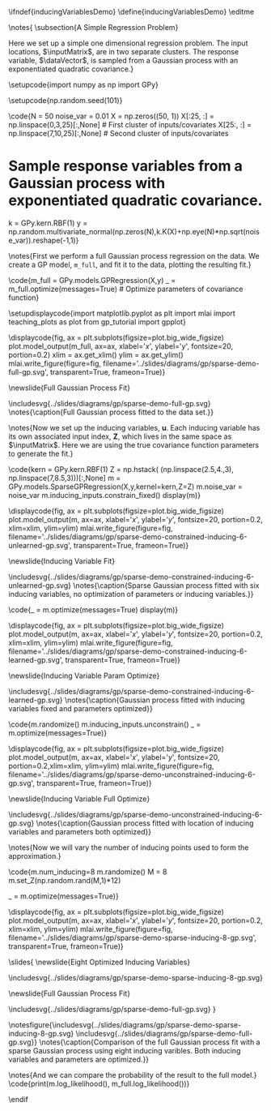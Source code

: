 \ifndef{inducingVariablesDemo}
\define{inducingVariablesDemo}
\editme

\notes{
\subsection{A Simple Regression Problem}

Here we set up a simple one dimensional regression problem. The input locations, $\inputMatrix$, are in two separate clusters. The response variable, $\dataVector$, is sampled from a Gaussian process with an exponentiated quadratic covariance.}


\setupcode{import numpy as np
import GPy}

\setupcode{np.random.seed(101)}

\code{N = 50
noise_var = 0.01
X = np.zeros((50, 1))
X[:25, :] = np.linspace(0,3,25)[:,None] # First cluster of inputs/covariates
X[25:, :] = np.linspace(7,10,25)[:,None] # Second cluster of inputs/covariates

# Sample response variables from a Gaussian process with exponentiated quadratic covariance.
k = GPy.kern.RBF(1)
y = np.random.multivariate_normal(np.zeros(N),k.K(X)+np.eye(N)*np.sqrt(noise_var)).reshape(-1,1)}

\notes{First we perform a full Gaussian process regression on the data. We create a GP model, `m_full`, and fit it to the data, plotting the resulting fit.}

\code{m_full = GPy.models.GPRegression(X,y)
_ = m_full.optimize(messages=True) # Optimize parameters of covariance function}

\setupdisplaycode{import matplotlib.pyplot as plt
import mlai
import teaching_plots as plot 
from gp_tutorial import gpplot}

\displaycode{fig, ax = plt.subplots(figsize=plot.big_wide_figsize)
plot.model_output(m_full, ax=ax, xlabel='$x$', ylabel='$y$', fontsize=20, portion=0.2)
xlim = ax.get_xlim()
ylim = ax.get_ylim()
mlai.write_figure(figure=fig,
                  filename='../slides/diagrams/gp/sparse-demo-full-gp.svg', 
                  transparent=True, frameon=True)}

\newslide{Full Gaussian Process Fit}

\includesvg{../slides/diagrams/gp/sparse-demo-full-gp.svg}
\notes{\caption{Full Gaussian process fitted to the data set.}}

\notes{Now we set up the inducing variables, $\mathbf{u}$. Each inducing variable has its own associated input index, $\mathbf{Z}$, which lives in the same space as $\inputMatrix$. Here we are using the true covariance function parameters to generate the fit.}

\code{kern = GPy.kern.RBF(1)
Z = np.hstack(
        (np.linspace(2.5,4.,3),
        np.linspace(7,8.5,3)))[:,None]
m = GPy.models.SparseGPRegression(X,y,kernel=kern,Z=Z)
m.noise_var = noise_var
m.inducing_inputs.constrain_fixed()
display(m)}

\displaycode{fig, ax = plt.subplots(figsize=plot.big_wide_figsize)
plot.model_output(m, ax=ax, xlabel='$x$', ylabel='$y$', fontsize=20, portion=0.2, xlim=xlim, ylim=ylim)
mlai.write_figure(figure=fig,
                  filename='../slides/diagrams/gp/sparse-demo-constrained-inducing-6-unlearned-gp.svg', 
                  transparent=True, frameon=True)}

\newslide{Inducing Variable Fit}

\includesvg{../slides/diagrams/gp/sparse-demo-constrained-inducing-6-unlearned-gp.svg}
\notes{\caption{Sparse Gaussian process fitted with six inducing variables, no optimization of parameters or inducing variables.}}

\code{_ = m.optimize(messages=True)
display(m)}

\displaycode{fig, ax = plt.subplots(figsize=plot.big_wide_figsize)
plot.model_output(m, ax=ax, xlabel='$x$', ylabel='$y$', fontsize=20, portion=0.2, xlim=xlim, ylim=ylim)
mlai.write_figure(figure=fig,
                  filename='../slides/diagrams/gp/sparse-demo-constrained-inducing-6-learned-gp.svg', 
                  transparent=True, frameon=True)}

\newslide{Inducing Variable Param Optimize}

\includesvg{../slides/diagrams/gp/sparse-demo-constrained-inducing-6-learned-gp.svg}
\notes{\caption{Gaussian process fitted with inducing variables fixed and parameters optimized}}

\code{m.randomize()
m.inducing_inputs.unconstrain()
_ = m.optimize(messages=True)}

\displaycode{fig, ax = plt.subplots(figsize=plot.big_wide_figsize)
plot.model_output(m, ax=ax, xlabel='$x$', ylabel='$y$', fontsize=20, portion=0.2,xlim=xlim, ylim=ylim)
mlai.write_figure(figure=fig,
                  filename='../slides/diagrams/gp/sparse-demo-unconstrained-inducing-6-gp.svg', 
                  transparent=True, frameon=True)}

\newslide{Inducing Variable Full Optimize}

\includesvg{../slides/diagrams/gp/sparse-demo-unconstrained-inducing-6-gp.svg}
\notes{\caption{Gaussian process fitted with location of inducing variables and parameters both optimized}}

\notes{Now we will vary the number of inducing points used to form the approximation.}

\code{m.num_inducing=8
m.randomize()
M = 8
m.set_Z(np.random.rand(M,1)*12)

_ = m.optimize(messages=True)}

\displaycode{fig, ax = plt.subplots(figsize=plot.big_wide_figsize)
plot.model_output(m, ax=ax, xlabel='$x$', ylabel='$y$', fontsize=20, portion=0.2, xlim=xlim, ylim=ylim)
mlai.write_figure(figure=fig,
                  filename='../slides/diagrams/gp/sparse-demo-sparse-inducing-8-gp.svg', 
                  transparent=True, frameon=True)}

\slides{
\newslide{Eight Optimized Inducing Variables}

\includesvg{../slides/diagrams/gp/sparse-demo-sparse-inducing-8-gp.svg}

\newslide{Full Gaussian Process Fit}

\includesvg{../slides/diagrams/gp/sparse-demo-full-gp.svg}
}

\notesfigure{\includesvg{../slides/diagrams/gp/sparse-demo-sparse-inducing-8-gp.svg}
\includesvg{../slides/diagrams/gp/sparse-demo-full-gp.svg}}
\notes{\caption{Comparison of the full Gaussian process fit with a sparse Gaussian process using eight inducing varibles. Both inducing variables and parameters are optimized.}}

\notes{And we can compare the probability of the result to the full model.}
\code{print(m.log_likelihood(), m_full.log_likelihood())}


\endif
